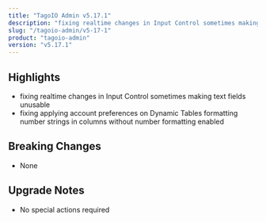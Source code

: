 ```yaml
---
title: "TagoIO Admin v5.17.1"
description: "fixing realtime changes in Input Control sometimes making text fields unusable"
slug: "/tagoio-admin/v5-17-1"
product: "tagoio-admin"
version: "v5.17.1"
---
```


## Highlights

- fixing realtime changes in Input Control sometimes making text fields unusable
- fixing applying account preferences on Dynamic Tables formatting number strings in columns without number formatting enabled

## Breaking Changes

- None

## Upgrade Notes

- No special actions required
